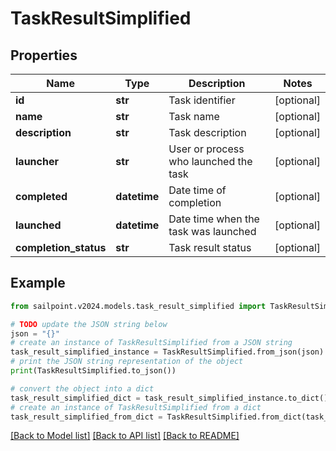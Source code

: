 # TaskResultSimplified


## Properties

Name | Type | Description | Notes
------------ | ------------- | ------------- | -------------
**id** | **str** | Task identifier | [optional] 
**name** | **str** | Task name | [optional] 
**description** | **str** | Task description | [optional] 
**launcher** | **str** | User or process who launched the task | [optional] 
**completed** | **datetime** | Date time of completion | [optional] 
**launched** | **datetime** | Date time when the task was launched | [optional] 
**completion_status** | **str** | Task result status | [optional] 

## Example

```python
from sailpoint.v2024.models.task_result_simplified import TaskResultSimplified

# TODO update the JSON string below
json = "{}"
# create an instance of TaskResultSimplified from a JSON string
task_result_simplified_instance = TaskResultSimplified.from_json(json)
# print the JSON string representation of the object
print(TaskResultSimplified.to_json())

# convert the object into a dict
task_result_simplified_dict = task_result_simplified_instance.to_dict()
# create an instance of TaskResultSimplified from a dict
task_result_simplified_from_dict = TaskResultSimplified.from_dict(task_result_simplified_dict)
```
[[Back to Model list]](../README.md#documentation-for-models) [[Back to API list]](../README.md#documentation-for-api-endpoints) [[Back to README]](../README.md)


